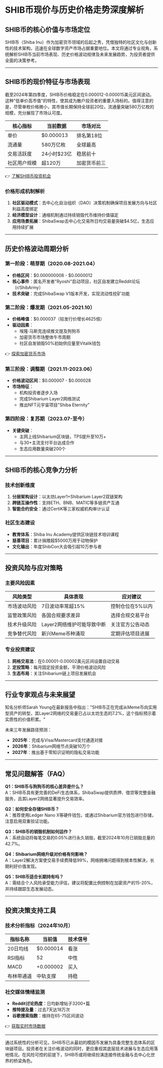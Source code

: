 # SHIB币现价与历史价格走势深度解析

## SHIB币的核心价值与市场定位

SHIB币（Shiba Inu）作为加密货币领域的后起之秀，凭借独特的社区文化与创新性的技术架构，迅速在全球数字资产市场占据重要地位。本文将通过专业视角，系统解析SHIB币当前市场表现、历史价格波动规律及未来发展趋势，为投资者提供全面的决策参考。

---

## SHIB币的现价特征与市场表现

截至2024年第四季度，SHIB币价格稳定在0.000012-0.000015美元区间波动。这种"低单价高市值"的特性，使其成为散户投资者的重要入场标的。值得注意的是，尽管单枚价格微小，其市值长期保持全球前20位，流通量突破580万亿枚的规模，充分展现了市场认可度。

| 核心指标        | 当前数据         | 市场对比       |
|-----------------|------------------|----------------|
| 单价            | $0.000013        | 排名第18位     |
| 流通量          | 580万亿枚        | 全球最高       |
| 交易活跃度      | 24小时$23亿      | 稳居前十       |
| 社区用户规模    | 超120万          | 加密货币前三   |

👉 [了解SHIB币投资机会](https://bit.ly/okx_welcome)

### 价格形成机制解析
1. **社区驱动模式**：去中心化自治组织（DAO）决策机制确保项目发展方向与社区利益高度绑定
2. **经济模型设计**：通缩机制通过持续销毁代币维持价值锚定
3. **应用场景拓展**：ShibaSwap去中心化交易所日均交易量突破$4.5亿，生态应用持续扩展

---

## 历史价格波动周期分析

### 第一阶段：萌芽期（2020.08-2021.04）
- **价格区间**：$0.000000008 - $0.0000012
- **核心事件**：匿名开发者"Ryoshi"启动项目，社区自发建立Reddit论坛（r/ShibArmy）
- **技术突破**：完成ShibaSwap V1版本开发，实现流动性挖矿功能

### 第二阶段：爆发期（2021.05-2021.10）
- **价格峰值**：$0.000037（较发行价增长4625倍）
- **驱动因素**：
  - 埃隆·马斯克连续推文提及狗狗币
  - 加密货币市场整体牛市周期
  - 社区自发销毁50%初始供应量至Vitalik钱包

👉 [探索加密货币市场](https://bit.ly/okx_welcome)

### 第三阶段：调整期（2021.11-2023.06）
- **价格波动区间**：$0.000007 - $0.000028
- **市场特征**：
  - 机构投资者逐步入场
  - 完成Shibarium Layer2网络测试
  - 推出NFT元宇宙项目"Shiba Eternity"

### 第四阶段：复苏期（2023.07-至今）
- **关键突破**：
  - 主网上线Shibarium区块链，TPS提升至10万+
  - 与30+主流支付平台达成合作
  - 生态应用数量突破200个

---

## SHIB币的核心竞争力分析

### 技术创新维度
1. **分层架构设计**：以太坊Layer1+Shibarium Layer2双链架构
2. **跨链互操作性**：支持ETH、BNB、MATIC等多链资产互通
3. **智能合约安全**：通过CertiK等三家权威机构审计认证

### 社区生态建设
- **教育体系**：Shiba Inu Academy提供区块链技术培训课程
- **慈善项目**：累计捐赠超$5000万用于动物保护
- **文化输出**：年度ShibCon大会吸引超10万参与者

---

## 投资风险与应对策略

### 主要风险因素
| 风险类型       | 具体表现                     | 应对建议               |
|----------------|------------------------------|------------------------|
| 市场波动风险   | 7日波动率常超15%             | 控制仓位在5%以内       |
| 监管政策风险   | 各国合规要求差异             | 选择合规交易平台       |
| 技术升级风险   | Layer2网络维护可能导致中断   | 关注官方公告动态       |
| 竞争替代风险   | 新兴Meme币种涌现             | 定期评估项目进展       |

### 专业投资建议
1. **网格交易法**：在0.00001-0.00002美元区间设置自动交易
2. **定投策略**：每月固定投资金额，平滑价格波动风险
3. **生态布局**：关注Shibarium链上项目发展机会

---

## 行业专家观点与未来展望

知名分析师Sarah Young在最新报告中指出："SHIB币正在完成从Meme币向实用型资产的转型，其Layer2网络的交易量已占以太坊生态的7.2%，这个指标预示着实质性的价值积累。"

未来三年发展路径预测：
- **2025年**：完成与Visa/Mastercard支付通道对接
- **2026年**：Shibarium网络节点突破10万个
- **2027年**：推出基于零知识证明的隐私交易功能

---

## 常见问题解答（FAQ）

**Q1：SHIB币与狗狗币的核心差异是什么？**  
A：SHIB币具有更完善的DeFi生态体系，ShibaSwap提供质押、借贷等完整金融服务，且其Layer2网络显著提升交易效率。

**Q2：如何安全存储SHIB币？**  
A：推荐使用Ledger Nano X等硬件钱包，或通过Shibarium官方钱包进行存储，注意启用双重验证功能。

**Q3：SHIB币的销毁机制如何运作？**  
A：系统自动将每笔交易的0.05%进行永久销毁，截至2024年10月已销毁总量的42.7%。

**Q4：Shibarium网络升级对价格有何影响？**  
A：Layer2解决方案使交易手续费降低99%，网络拥堵问题得到根本性解决，长期利好价值发现。

**Q5：SHIB币适合长期持有吗？**  
A：需结合个人风险承受能力评估，建议将配置比例控制在加密资产的15-20%，并持续跟踪生态发展动态。

---

## 投资决策支持工具

### 技术分析指标（2024年10月）
| 指标名称       | 当前值     | 技术信号   |
|----------------|------------|------------|
| 20日均线       | $0.000014  | 看涨       |
| RSI指标        | 52         | 中性       |
| MACD           | +0.000002  | 买入       |
| 布林带通道     | 中轨支撑   | 持稳       |

### 社交媒体情绪监测
- **Reddit讨论热度**：日均新增帖子3200+篇
- **推特提及量**：过去7天达18万次
- **谷歌搜索指数**：维持在65-75区间波动

👉 [获取实时市场数据](https://bit.ly/okx_welcome)

---

通过系统性的分析可见，SHIB币已从最初的模因币发展为具备完整生态体系的区块链项目。投资者在关注价格波动的同时，更应重视其底层技术进展与生态应用落地情况。在风险可控的前提下，SHIB币或将继续扮演连接传统金融与去中心化世界的桥梁角色。